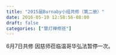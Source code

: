```yaml
---
title: "2015届Burnaby小组共修（第二册）"
date: 2016-05-10 12:58:56-08:00
draft: false
categories: ["慧灯禅修班"]
---
```

6月7日共修 因慈师莅临温哥华弘法暂停一次。

